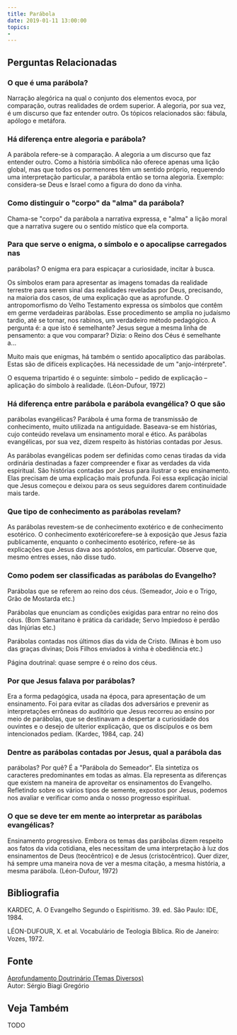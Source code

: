 ```yaml
---
title: Parábola
date: 2019-01-11 13:00:00
topics: 
- 
---
```




## Perguntas Relacionadas

### O que é uma parábola?
Narração alegórica na qual o conjunto dos elementos evoca, por
comparação, outras realidades de ordem superior. A alegoria, por sua
vez, é um discurso que faz entender outro. Os tópicos relacionados são:
fábula, apólogo e metáfora.

### Há diferença entre alegoria e parábola?
A parábola refere-se à comparação. A alegoria a um discurso que faz
entender outro. Como a história simbólica não oferece apenas uma lição
global, mas que todos os pormenores têm um sentido próprio, requerendo
uma interpretação particular, a parábola então se torna alegoria.
Exemplo: considera-se Deus e Israel como a figura do dono da vinha.

### Como distinguir o "corpo" da "alma" da parábola?
Chama-se "corpo" da parábola a narrativa expressa, e "alma" a lição
moral que a narrativa sugere ou o sentido místico que ela comporta.

### Para que serve o enigma, o símbolo e o apocalipse carregados nas
parábolas?
O enigma era para espicaçar a curiosidade, incitar à busca.

Os símbolos eram para apresentar as imagens tomadas da realidade
terrestre para serem sinal das realidades reveladas por Deus,
precisando, na maioria dos casos, de uma explicação que as aprofunde. O
antropomorfismo do Velho Testamento expressa os símbolos que contêm em
germe verdadeiras parábolas. Esse procedimento se amplia no judaísmo
tardio, até se tornar, nos rabinos, um verdadeiro método pedagógico. A
pergunta é: a que isto é semelhante? Jesus segue a mesma linha de
pensamento: a que vou comparar? Dizia: o Reino dos Céus é semelhante
a...

Muito mais que enigmas, há também o sentido apocalíptico das
parábolas. Estas são de difíceis explicações. Há necessidade de um
"anjo-intérprete".

O esquema tripartido é o seguinte: símbolo – pedido de explicação –
aplicação do símbolo à realidade. (Léon-Dufour, 1972)

### Há diferença entre parábola e parábola evangélica? O que são
parábolas evangélicas?
Parábola é uma forma de transmissão de conhecimento, muito utilizada na
antiguidade. Baseava-se em histórias, cujo conteúdo revelava um
ensinamento moral e ético. As parábolas evangélicas, por sua vez, dizem
respeito às histórias contadas por Jesus.

As parábolas evangélicas podem ser definidas como cenas tiradas da vida
ordinária destinadas a fazer compreender e fixar as verdades da vida
espiritual. São histórias contadas por Jesus para ilustrar o seu
ensinamento. Elas precisam de uma explicação mais profunda. Foi essa
explicação inicial que Jesus começou e deixou para os seus seguidores
darem continuidade mais tarde.

### Que tipo de conhecimento as parábolas revelam?
As parábolas revestem-se de conhecimento exotérico e de conhecimento
esotérico. O conhecimento exotéricorefere-se à exposição que Jesus
fazia publicamente, enquanto o conhecimento esotérico, refere-se às
explicações que Jesus dava aos apóstolos, em particular. Observe que,
mesmo entres esses, não disse tudo.

### Como podem ser classificadas as parábolas do Evangelho?
Parábolas que se referem ao reino dos céus. (Semeador, Joio e o Trigo,
Grão de Mostarda etc.)

Parábolas que enunciam as condições exigidas para entrar no reino dos
céus. (Bom Samaritano è prática da caridade; Servo Impiedoso è perdão
das Injúrias etc.)

Parábolas contadas nos últimos dias da vida de Cristo. (Minas è bom uso
das graças divinas; Dois Filhos enviados à vinha è obediência etc.)

Página doutrinal: quase sempre é o reino dos céus.

### Por que Jesus falava por parábolas?
Era a forma pedagógica, usada na época, para apresentação de um
ensinamento. Foi para evitar as ciladas dos adversários e prevenir as
interpretações errôneas do auditório que Jesus recorreu ao ensino por
meio de parábolas, que se destinavam a despertar a curiosidade dos
ouvintes e o desejo de ulterior explicação, que os discípulos e os bem
intencionados pediam. (Kardec, 1984, cap. 24)

### Dentre as parábolas contadas por Jesus, qual a parábola das
parábolas? Por quê?
É a "Parábola do Semeador". Ela sintetiza os caracteres predominantes em
todas as almas. Ela representa as diferenças que existem na maneira de
aproveitar os ensinamentos do Evangelho. Refletindo sobre os vários
tipos de semente, expostos por Jesus, podemos nos avaliar e verificar
como anda o nosso progresso espiritual.

### O que se deve ter em mente ao interpretar as parábolas evangélicas?
Ensinamento progressivo. Embora os temas das parábolas dizem respeito
aos fatos da vida cotidiana, eles necessitam de uma interpretação à luz
dos ensinamentos de Deus (teocêntrico) e de Jesus (cristocêntrico). Quer
dizer, há sempre uma maneira nova de ver a mesma citação, a mesma
história, a mesma parábola. (Léon-Dufour, 1972)




## Bibliografia

KARDEC, A. O Evangelho Segundo o Espiritismo. 39. ed. São Paulo: IDE,
1984.

LÉON-DUFOUR, X. et al. Vocabulário de Teologia Bíblica. Rio de
Janeiro: Vozes, 1972.

## Fonte
[Aprofundamento Doutrinário (Temas Diversos)](https://sites.google.com/view/aprofundamentodoutrinario/parábola)  
Autor: Sérgio Biagi Gregório



## Veja Também
TODO


